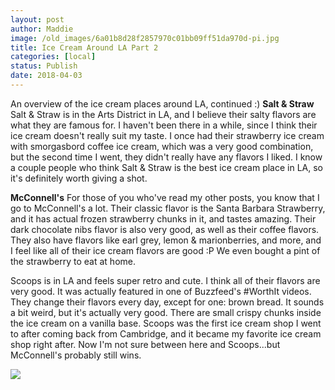 ```yaml
---
layout: post
author: Maddie
image: /old_images/6a01b8d28f2857970c01bb09ff51da970d-pi.jpg
title: Ice Cream Around LA Part 2
categories: [local]
status: Publish
date: 2018-04-03
---
```


An overview of the ice cream places around LA, continued :)
**Salt &amp; Straw**
Salt &amp; Straw is in the Arts District in LA, and I believe their salty flavors are what they are famous for. I haven't been there in a while, since I think their ice cream doesn't really suit my taste. I once had their strawberry ice cream with smorgasbord coffee ice cream, which was a very good combination, but the second time I went, they didn't really have any flavors I liked. I know a couple people who think Salt &amp; Straw is the best ice cream place in LA, so it's definitely worth giving a shot.

**McConnell's**
For those of you who've read my other posts, you know that I go to McConnell's a lot. Their classic flavor is the Santa Barbara Strawberry, and it has actual frozen strawberry chunks in it, and tastes amazing. Their dark chocolate nibs flavor is also very good, as well as their coffee flavors. They also have flavors like earl grey, lemon &amp; marionberries, and more, and I feel like all of their ice cream flavors are good :P We even bought a pint of the strawberry to eat at home.

Scoops is in LA and feels super retro and cute. I think all of their flavors are very good. It was actually featured in one of Buzzfeed's #WorthIt videos. They change their flavors every day, except for one: brown bread. It sounds a bit weird, but it's actually very good. There are small crispy chunks inside the ice cream on a vanilla base. Scoops was the first ice cream shop I went to after coming back from Cambridge, and it became my favorite ice cream shop right after. Now I'm not sure between here and Scoops...but McConnell's probably still wins. 


![](/old_images/caltech_as_it_happens/6a0105349b8251970b01b7c951c2db970b.jpg)
